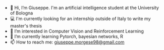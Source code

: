 - 👋 Hi, I’m Giuseppe. I'm an artificial intelligence student at the University of Bologna
- 💻 I'm currently looking for an internship outside of Italy to write my master's thesis
- 👀 I’m interested in Computer Vision and Reinforcement Learning
- 🌱 I’m currently learning Pytorch, bayesian networks, R
- 📫 How to reach me: giuseppe.morgese98@gmail.com

<!---
GiuseppeMorgese/GiuseppeMorgese is a ✨ special ✨ repository because its `README.md` (this file) appears on your GitHub profile.
You can click the Preview link to take a look at your changes.
--->
